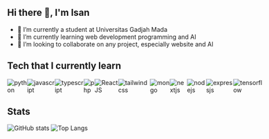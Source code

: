 ## Hi there 👋, I'm Isan

- 🔭 I’m currently a student at Universitas Gadjah Mada
- 🌱 I’m currently learning web development programming and AI
- 👯 I’m looking to collaborate on any project, especially website and AI

## Tech that I currently learn
<div style="display:flex">
  <img src="https://img.shields.io/badge/Python-black?logo=python&logoSize=auto" alt="python">
<!--   <img src="https://img.shields.io/badge/HTML-black?logo=html5&logoSize=auto" alt="HTML"> -->
<!--   <img src="https://img.shields.io/badge/css-black?logo=css3&logoColor=264de4&logoSize=auto" alt="CSS"> -->
  <img src="https://img.shields.io/badge/Javascript-black?logo=javascript&logoSize=auto" alt="javascript">
  <img src="https://img.shields.io/badge/Typescript-black?logo=typescript&logoSize=auto" alt="typescript">
  <img src="https://img.shields.io/badge/PHP-black?logo=php&logoSize=auto" alt="php">
  <img src="https://img.shields.io/badge/React-black?logo=react&logoSize=auto" alt="ReactJS">
  <img src="https://img.shields.io/badge/Tailwind-black?logo=tailwindcss&logoSize=auto" alt="tailwindcss">
  <img src="https://img.shields.io/badge/MongoDB-black?logo=mongodb&logoSize=auto" alt="mongo">
  <img src="https://img.shields.io/badge/Next JS-black?logo=nextdotjs&logoSize=auto" alt="nextjs">
  <img src="https://img.shields.io/badge/Node JS-black?logo=nodedotjs&logoSize=auto" alt="nodejs">
  <img src="https://img.shields.io/badge/Express JS-black?logo=express&logoSize=auto" alt="expressjs">
  <img src="https://img.shields.io/badge/Tensorflow-black?logo=tensorflow&logoSize=auto" alt="tensorflow">
</div>

## Stats
![GitHub stats](https://github-readme-stats.vercel.app/api?username=ee-son&show_icons=true&theme=transparent)
![Top Langs](https://github-readme-stats.vercel.app/api/top-langs/?username=ee-son&layout=compact)
